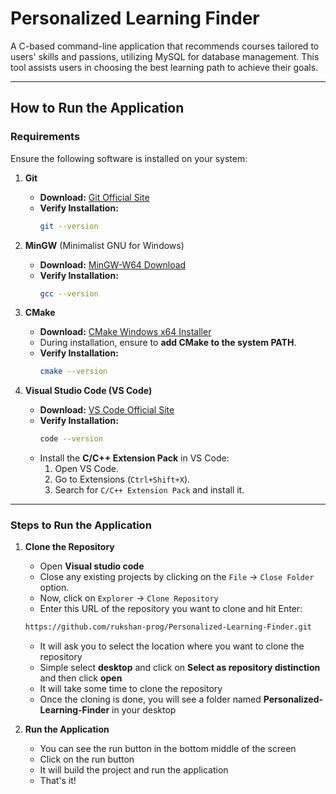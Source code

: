 # **Personalized Learning Finder**
A C-based command-line application that recommends courses tailored to users' skills and passions, utilizing MySQL for database management. This tool assists users in choosing the best learning path to achieve their goals.

---

## **How to Run the Application**

### **Requirements**
Ensure the following software is installed on your system:

1. **Git**
   - **Download:** [Git Official Site](https://git-scm.com/downloads)
   - **Verify Installation:**
     ```bash
     git --version
     ```

2. **MinGW** (Minimalist GNU for Windows)
   - **Download:** [MinGW-W64 Download](https://sourceforge.net/projects/mingw-w64/)
   - **Verify Installation:**
     ```bash
     gcc --version
     ```

3. **CMake**
   - **Download:** [CMake Windows x64 Installer](https://cmake.org/download/)
   - During installation, ensure to **add CMake to the system PATH**.
   - **Verify Installation:**
     ```bash
     cmake --version
     ```

4. **Visual Studio Code (VS Code)**
   - **Download:** [VS Code Official Site](https://code.visualstudio.com/download)
   - **Verify Installation:**
     ```bash
     code --version
     ```  
   - Install the **C/C++ Extension Pack** in VS Code:
      1. Open VS Code.
      2. Go to Extensions (`Ctrl+Shift+X`).
      3. Search for `C/C++ Extension Pack` and install it.

---

### **Steps to Run the Application**

1. **Clone the Repository**  
    - Open **Visual studio code** 
    - Close any existing projects by clicking on the `File` -> `Close Folder` option.
    - Now, click on `Explorer` -> `Clone Repository`
    - Enter this URL of the repository you want to clone and hit Enter:
   ```bash
   https://github.com/rukshan-prog/Personalized-Learning-Finder.git
   ```
    - It will ask you to select the location where you want to clone the repository
    - Simple select **desktop** and click on **Select as repository distinction** and then click **open**
    - It will take some time to clone the repository
    - Once the cloning is done, you will see a folder named **Personalized-Learning-Finder** in your desktop

2. **Run the Application**  
   - You can see the run button in the bottom middle of the screen
   - Click on the run button
   - It will build the project and run the application
   - That's it!
